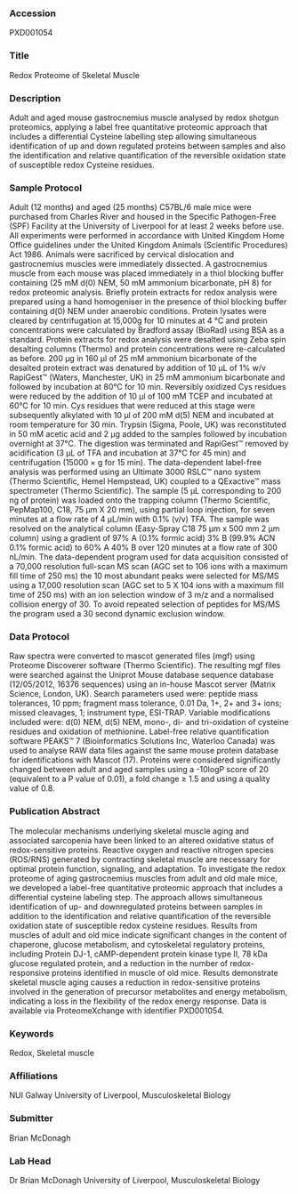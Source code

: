 ### Accession
PXD001054

### Title
Redox Proteome of Skeletal Muscle

### Description
Adult and aged mouse gastrocnemius muscle analysed by redox shotgun proteomics, applying a label free quantitative proteomic approach that includes a differential Cysteine labelling step allowing simultaneous identification of up and down regulated proteins between samples and also the identification and relative quantification of the reversible oxidation state of susceptible redox Cysteine residues.

### Sample Protocol
Adult (12 months) and aged (25 months) C57BL/6 male mice were purchased from Charles River and housed in the Specific Pathogen-Free (SPF) Facility at the University of Liverpool for at least 2 weeks before use. All experiments were performed in accordance with United Kingdom Home Office guidelines under the United Kingdom Animals (Scientific Procedures) Act 1986. Animals were sacrificed by cervical dislocation and gastrocnemius muscles were immediately dissected. A gastrocnemius muscle from each mouse was placed immediately in a thiol blocking buffer containing (25 mM d(0) NEM, 50 mM ammonium bicarbonate, pH 8) for redox proteomic analysis. Briefly protein extracts for redox analysis were prepared using a hand homogeniser in the presence of thiol blocking buffer containing d(0) NEM under anaerobic conditions. Protein lysates were cleared by centrifugation at 15,000g for 10 minutes at 4 °C and protein concentrations were calculated by Bradford assay (BioRad) using BSA as a standard. Protein extracts for redox analysis were desalted using Zeba spin desalting columns (Thermo) and protein concentrations were re-calculated as before. 200 µg in 160 µl of 25 mM ammonium bicarbonate of the desalted protein extract was denatured by addition of 10 μL of 1% w/v RapiGest™ (Waters, Manchester, UK) in 25 mM ammonium bicarbonate and followed by incubation at 80°C for 10 min. Reversibly oxidized Cys residues were reduced by the addition of 10 µl of 100 mM TCEP and incubated at 60°C for 10 min. Cys residues that were reduced at this stage were subsequently alkylated with 10 µl of 200 mM d(5) NEM and incubated at room temperature for 30 min. Trypsin (Sigma, Poole, UK) was reconstituted in 50 mM acetic acid  and 2 μg added to the samples followed by incubation overnight at 37°C. The digestion was terminated and RapiGest™ removed by acidification (3 μL of TFA and incubation at 37°C for 45 min) and centrifugation (15000 × g for 15 min). The data-dependent label-free analysis was performed using an Ultimate 3000 RSLC™ nano system (Thermo Scientific, Hemel Hempstead, UK) coupled to a QExactive™ mass spectrometer (Thermo Scientific). The sample (5 µL corresponding to 200 ng of protein) was loaded onto the trapping column (Thermo Scientific, PepMap100, C18, 75 μm X 20 mm), using partial loop injection, for seven minutes at a flow rate of 4 μL/min with 0.1% (v/v) TFA. The sample was resolved on the analytical column (Easy-Spray C18 75 µm x 500 mm 2 µm column) using a gradient of 97% A (0.1% formic acid) 3% B (99.9% ACN 0.1% formic acid) to 60% A 40% B over 120 minutes at a flow rate of 300 nL/min. The data-dependent program used for data acquisition consisted of a 70,000 resolution full-scan MS scan (AGC set to 106 ions with a maximum fill time of 250 ms) the 10 most abundant peaks were selected for MS/MS using a 17,000 resolution scan (AGC set to 5 X 104 ions with a maximum fill time of 250 ms) with an ion selection window of 3 m/z and a normalised collision energy of 30. To avoid repeated selection of peptides for MS/MS the program used a 30 second dynamic exclusion window.

### Data Protocol
Raw spectra were converted to mascot generated files (mgf) using Proteome Discoverer software (Thermo Scientific). The resulting mgf files were searched against the Uniprot Mouse database sequence database (12/05/2012, 16376 sequences) using an in-house Mascot server (Matrix Science, London, UK). Search parameters used were: peptide mass tolerances, 10 ppm; fragment mass tolerance, 0.01 Da, 1+, 2+ and 3+ ions; missed cleavages, 1; instrument type, ESI-TRAP. Variable modifications included were: d(0) NEM, d(5) NEM, mono-, di- and tri-oxidation of  cysteine residues and oxidation of methionine. Label-free relative quantification software PEAKS™ 7 (Bioinformatics Solutions Inc, Waterloo Canada) was used to analyse RAW data files against the same mouse protein database for identifications with Mascot (17). Proteins were considered significantly changed between adult and aged samples using a -10logP score of 20 (equivalent to a P value of 0.01), a fold change ≥ 1.5 and using a quality value of 0.8.

### Publication Abstract
The molecular mechanisms underlying skeletal muscle aging and associated sarcopenia have been linked to an altered oxidative status of redox-sensitive proteins. Reactive oxygen and reactive nitrogen species (ROS/RNS) generated by contracting skeletal muscle are necessary for optimal protein function, signaling, and adaptation. To investigate the redox proteome of aging gastrocnemius muscles from adult and old male mice, we developed a label-free quantitative proteomic approach that includes a differential cysteine labeling step. The approach allows simultaneous identification of up- and downregulated proteins between samples in addition to the identification and relative quantification of the reversible oxidation state of susceptible redox cysteine residues. Results from muscles of adult and old mice indicate significant changes in the content of chaperone, glucose metabolism, and cytoskeletal regulatory proteins, including Protein DJ-1, cAMP-dependent protein kinase type II, 78 kDa glucose regulated protein, and a reduction in the number of redox-responsive proteins identified in muscle of old mice. Results demonstrate skeletal muscle aging causes a reduction in redox-sensitive proteins involved in the generation of precursor metabolites and energy metabolism, indicating a loss in the flexibility of the redox energy response. Data is available via ProteomeXchange with identifier PXD001054.

### Keywords
Redox, Skeletal muscle

### Affiliations
NUI Galway
University of Liverpool, Musculoskeletal Biology

### Submitter
Brian McDonagh

### Lab Head
Dr Brian McDonagh
University of Liverpool, Musculoskeletal Biology


